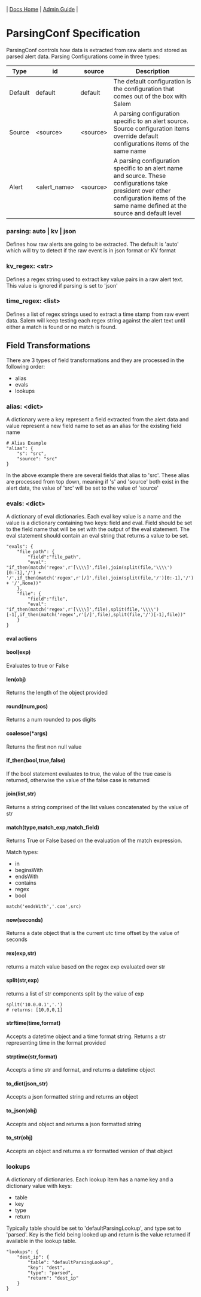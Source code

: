 | [Docs Home](../../index.md) | [Admin Guide](../adminGuide.md) |

# ParsingConf Specification

ParsingConf controls how data is extracted from raw alerts and stored as parsed alert data.  Parsing Configurations come in three types:

| Type | id | source | Description |
| -- | -- | -- | --| 
| Default | default | default | The default configuration is the configuration that comes out of the box with Salem |
| Source | \<source\> | \<source\> | A parsing configuration specific to an alert source.  Source configuration items override default configurations items of the same name |
| Alert | \<alert_name\> |\<source\> | A parsing configuration specific to an alert name and source. These configurations take president over other configuration items of the same name defined at the source and default level |

### parsing: auto | kv | json
Defines how raw alerts are going to be extracted.  The default is 'auto' which will try to detect if the raw event is in json format or KV format

### kv_regex: \<str\>
Defines a regex string used to extract key value pairs in a raw alert text.  This value is ignored if parsing is set to 'json'

### time_regex: \<list\>
Defines a list of regex strings used to extract a time stamp from raw event data.  Salem will keep testing each regex string against the alert text until either a match is found or no match is found.

## Field Transformations
There are 3 types of field transformations and they are processed in the following order:
* alias
* evals
* lookups

### alias: \<dict\>
A dictionary were a key represent a field extracted from the alert data and value represent a new field name to set as an alias for the existing field name

```
# Alias Example
"alias": {
    "s": "src",
    "source": "src"
}
```
In the above example there are several fields that alias to 'src'.  These alias are processed from top down, meaning if 's' and 'source' both exist in the alert data, the value of 'src' will be set to the value of 'source'

### evals: \<dict\>
A dictionary of eval dictionaries.  Each eval key value is a name and the value is a dictionary containing two keys: field and eval.  Field should be set to the field name that will be set with the output of the eval statement.  The eval statement should contain an eval string that returns a value to be set.

```
"evals": {
    "file_path": {
        "field":"file_path",
        "eval": "if_then(match('regex',r'[\\\\]',file),join(split(file,'\\\\')[0:-1],'/') + '/',if_then(match('regex',r'[/]',file),join(split(file,'/')[0:-1],'/') + '/',None))"
    },
    "file": {
        "field":"file",
        "eval": "if_then(match('regex',r'[\\\\]',file),split(file,'\\\\')[-1],if_then(match('regex',r'[/]',file),split(file,'/')[-1],file))"
    }
}
```

#### eval actions
#### bool(exp)
Evaluates to true or False

#### len(obj)
Returns the length of the object provided

#### round(num,pos)
Returns a num rounded to pos digits

#### coalesce(*args)
Returns the first non null value

#### if_then(bool,true,false)
If the bool statement evaluates to true, the value of the true case is returned, otherwise the value of the false case is returned

#### join(list,str)
Returns a string comprised of the list values concatenated by the value of str

#### match(type,match_exp,match_field)
Returns True or False based on the evaluation of the match expression.  

Match types:
* in
* beginsWith
* endsWith
* contains
* regex
* bool

```
match('endsWith','.com',src)
```

#### now(seconds)
Returns a date object that is the current utc time offset by the value of seconds

#### rex(exp,str)
returns a match value based on the regex exp evaluated over str

#### split(str,exp)
returns a list of str components split by the value of exp

```
split('10.0.0.1','.')
# returns: [10,0,0,1]
```

#### strftime(time,format)
Accepts a datetime object and a time format string.  Returns a str representing time in the format provided 

#### strptime(str,format)
Accepts a time str and format, and returns a datetime object

#### to_dict(json_str)
Accepts a json formatted string and returns an object

#### to_json(obj)
Accepts and object and returns a json formatted string

#### to_str(obj)
Accepts an object and returns a str formatted version of that object

### lookups
A dictionary of dictionaries. Each lookup item has a name key and a dictionary value with keys:
* table
* key
* type
* return

Typically table should be set to 'defaultParsingLookup', and type set to 'parsed'.  Key is the field being looked up and return is the value returned if available in the lookup table.

```
"lookups": {
    "dest_ip": {
        "table": "defaultParsingLookup",
        "key": "dest",
        "type": "parsed",
        "return": "dest_ip"
    }
}
```